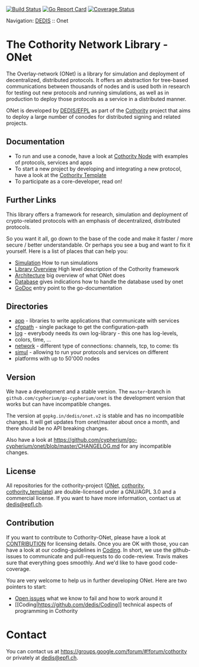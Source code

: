 [![Build Status](https://travis-ci.org/dedis/onet.svg?branch=master)](https://travis-ci.org/dedis/onet)
[![Go Report Card](https://goreportcard.com/badge/github.com/cypherium/go-cypherium/onet)](https://goreportcard.com/report/github.com/cypherium/go-cypherium/onet)
[![Coverage Status](https://coveralls.io/repos/github/dedis/onet/badge.svg)](https://coveralls.io/github/dedis/onet)

Navigation: [DEDIS](https://github.com/dedis/doc/tree/master/README.md) ::
Onet

# The Cothority Network Library - ONet

The Overlay-network (ONet) is a library for simulation and deployment of
decentralized, distributed protocols. It offers an abstraction for tree-based
communications between thousands of nodes and is used both in research for
testing out new protocols and running simulations, as well as in production to
deploy those protocols as a service in a distributed manner.

ONet is developed by [DEDIS/EFPL](http://dedis.epfl.ch) as part of the
[Cothority](https://github.com/dedis/cothority) project that aims to deploy
a large number of conodes for distributed signing and related projects.

## Documentation

- To run and use a conode, have a look at
	[Cothority Node](https://github.com/dedis/cothority/tree/master/conode)
	with examples of protocols, services and apps
- To start a new project by developing and integrating a new protocol, have a look at
	the [Cothority Template](https://github.com/dedis/cothority_template)
- To participate as a core-developer, read on!

## Further Links

This library offers a framework for research, simulation and deployment of
crypto-related protocols with an emphasis of decentralized, distributed
protocols.

So you want it all, go down to the base of the code and make it faster / more
secure / better understandable. Or perhaps you see a bug and want to fix it
yourself. Here is a list of places that can help you:

* [Simulation](simul/README.md) How to run simulations
* [Library Overview](LIBRARY.md) High level description of the Cothority framework
* [Architecture](ARCHITECTURE.md) big overview of what ONet does
* [Database](Database-backup-and-recovery.md) gives indications how to handle
the database used by onet
* [GoDoc](https://godoc.org/github.com/cypherium/go-cypherium/onet) entry point to the go-documentation

## Directories

- [app](app) - libraries to write applications that communicate with services
- [cfgpath](cfgpath) - single package to get the configuration-path
- [log](log) - everybody needs its own log-library - this one has log-levels,
- colors, time, ...
- [network](network) - different type of connections: channels, tcp, to come: tls
- [simul](simul) - allowing to run your protocols and services on different
- platforms with up to 50'000 nodes

## Version

We have a development and a stable version. The `master`-branch in
`github.com/cypherium/go-cypherium/onet` is the development version that works but can have
incompatible changes.

The version at `gopkg.in/dedis/onet.v2` is stable and has no incompatible
changes. It will get updates from onet/master about once a month, and there
should be no API breaking changes.

Also have a look at https://github.com/cypherium/go-cypherium/onet/blob/master/CHANGELOG.md for
any incompatible changes.

## License

All repositories for the cothority-project
([ONet](https://github.com/cypherium/go-cypherium/onet),
[cothority](https://github.com/dedis/cothority),
[cothority_template](https://github.com/dedis/cothority_template))
are double-licensed under a
GNU/AGPL 3.0 and a commercial license. If you want to have more information,
contact us at dedis@epfl.ch.

## Contribution

If you want to contribute to Cothority-ONet, please have a look at
[CONTRIBUTION](https://github.com/cypherium/go-cypherium/onet/blob/master/CONTRIBUTION) for
licensing details. Once you are OK with those, you can have a look at our
coding-guidelines in
[Coding](https://github.com/dedis/Coding). In short, we use the github-issues
to communicate and pull-requests to do code-review. Travis makes sure that
everything goes smoothly. And we'd like to have good code-coverage.

You are very welcome to help us in further developing ONet. Here are two pointers
to start:

* [Open issues](https://github.com/cypherium/go-cypherium/onet/issues) what we know to fail and how to work around it
* [[Coding|https://github.com/dedis/Coding]] technical aspects of programming in Cothority

# Contact

You can contact us at https://groups.google.com/forum/#!forum/cothority or
privately at dedis@epfl.ch.

